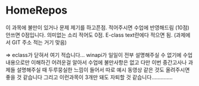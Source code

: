 # HomeRepos

이 과목에 불만이 있거나 문제 제기를 하고픈점. 적어주시면 수업에 반영해드림 (10점)
안쓰면 0점입니다. 의미없는 소리 적어도 0점.
E-class text란에다 적으면 됨. (과제에서 GIT 주소 적는 거기 맞음)

=> eclass가 닫혀서 여기 적습니다...
   winapi가 일일이 전부 설명해주실 수 없기에 수업 내용으로만 이해하긴 어려운걸 알아서 수업에 불만사항은 없고 
   다만 이번 중간고사나 과제들 설명해주실 때 두루뭉실한 느낌이 들어서 따로 예시 동영상 같은 것도 올려주시면 좋을 것 같습니다
   그리고 이런과목이 3개만 돼도 자퇴할 것 같습니다..............
